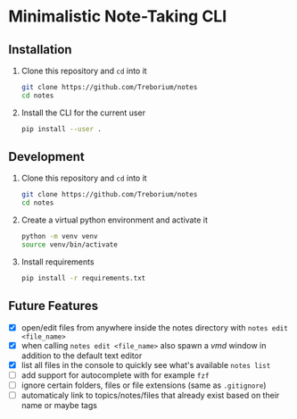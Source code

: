 # Minimalistic Note-Taking CLI

## Installation

1. Clone this repository and `cd` into it

   ```bash
   git clone https://github.com/Treborium/notes
   cd notes
   ```

2. Install the CLI for the current user

   ```bash
   pip install --user .
   ```

## Development

1. Clone this repository and `cd` into it

   ```bash
   git clone https://github.com/Treborium/notes
   cd notes
   ```

2. Create a virtual python environment and activate it

   ```bash
   python -m venv venv
   source venv/bin/activate
   ```

3. Install requirements

   ```bash
   pip install -r requirements.txt
   ```


## Future Features

- [x] open/edit files from anywhere inside the notes directory with
      `notes edit <file_name>`
- [x] when calling `notes edit <file_name>` also spawn a _vmd_ window in
      addition to the default text editor
- [x] list all files in the console to quickly see what's available `notes list`
- [ ] add support for autocomplete with for example `fzf`
- [ ] ignore certain folders, files or file extensions (same as `.gitignore`)
- [ ] automaticaly link to topics/notes/files that already exist based on their
      name or maybe tags
